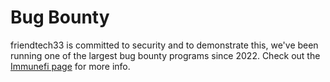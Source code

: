 # Bug Bounty

friendtech33 is committed to security and to demonstrate this, we've been running one of the largest bug bounty programs since 2022. Check out the [Immunefi page](https://immunefi.com/bounty/olympus/) for more info.